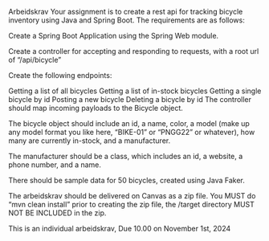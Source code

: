 Arbeidskrav
Your assignment is to create a rest api for tracking bicycle inventory using Java and Spring Boot.  The requirements are as follows:

Create a Spring Boot Application using the Spring Web module.

Create a controller for accepting and responding to requests, with a root url of “/api/bicycle”

Create the following endpoints:

Getting a list of all bicycles
Getting a list of in-stock bicycles
Getting a single bicycle by id
Posting a new bicycle
Deleting a bicycle by id
The controller should map incoming payloads to the Bicycle object.

The bicycle object should include an id, a name, color, a model (make up any model format you like here, “BIKE-01” or “PNGG22” or whatever), how many are currently in-stock, and a manufacturer.

The manufacturer should be a class, which includes an id, a website, a phone number, and a name.

There should be sample data for 50 bicycles, created using Java Faker.

The arbeidskrav should be delivered on Canvas as a zip file.  You MUST do “mvn clean install” prior to creating the zip file, the /target directory MUST NOT BE INCLUDED in the zip.

This is an individual arbeidskrav, Due 10.00 on November 1st, 2024

